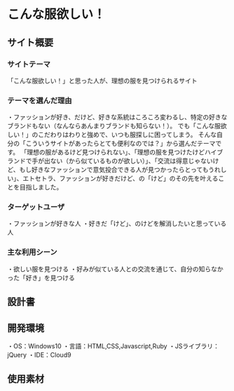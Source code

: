 # こんな服欲しい！
## サイト概要

### サイトテーマ
「こんな服欲しい！」と思った人が、理想の服を見つけられるサイト

### テーマを選んだ理由
・ファッションが好き、だけど、好きな系統はころころ変わるし、特定の好きなブランドもない（なんならあんまりブランドも知らない！）。
でも「こんな服欲しい！」のこだわりはわりと強めで、いつも服探しに困ってしまう。
そんな自分の「こういうサイトがあったらとても便利なのでは？」から選んだテーマです。
「理想の服があるけど見つけられない」、「理想の服を見つけたけどハイブランドで手が出ない（から似ているものが欲しい）」、「交流は得意じゃないけど、もし好きなファッションで意気投合できる人が見つかったらとってもうれしい」、エトセトラ、ファッションが好きだけど、の「けど」のその先を叶えることを目指しました。

### ターゲットユーザ
・ファッションが好きな人
・好きだ「けど」、のけどを解消したいと思っている人

### 主な利用シーン
・欲しい服を見つける
・好みが似ている人との交流を通じて、自分の知らなかった「好き」を見つける

## 設計書

## 開発環境
・OS：Windows10
・言語：HTML,CSS,Javascript,Ruby
・JSライブラリ：jQuery
・IDE：Cloud9

## 使用素材
